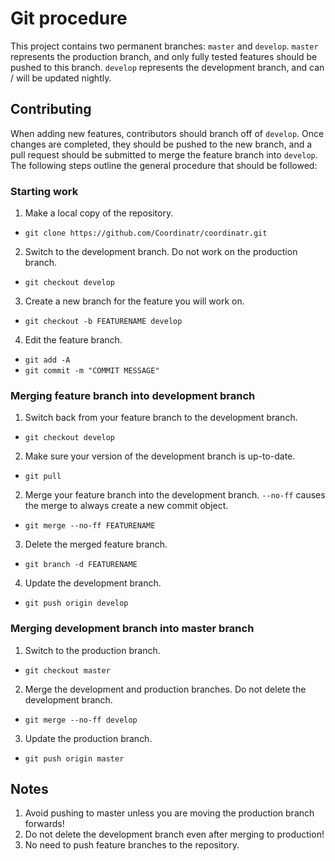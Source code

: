 # Git procedure

This project contains two permanent branches: `master` and `develop`. `master` represents the production branch, and only fully tested features should be pushed to this branch. `develop` represents the development branch, and can / will be updated nightly.

## Contributing

When adding new features, contributors should branch off of `develop`. Once changes are completed, they should be pushed to the new branch, and a pull request should be submitted to merge the feature branch into `develop`. The following steps outline the general procedure that should be followed:

### Starting work

1. Make a local copy of the repository.

  * `git clone https://github.com/Coordinatr/coordinatr.git`

2. Switch to the development branch. Do not work on the production branch.

  * `git checkout develop`

3. Create a new branch for the feature you will work on.

  * `git checkout -b FEATURENAME develop`

4. Edit the feature branch.

  * `git add -A`
  * `git commit -m "COMMIT MESSAGE"`


### Merging feature branch into development branch

1. Switch back from your feature branch to the development branch.

  * `git checkout develop` 

2. Make sure your version of the development branch is up-to-date.

  * `git pull`

2. Merge your feature branch into the development branch. `--no-ff` causes the merge to always create a new commit object. 

  * `git merge --no-ff FEATURENAME`

3. Delete the merged feature branch.

  * `git branch -d FEATURENAME`

4. Update the development branch.

  * `git push origin develop`


### Merging development branch into master branch

1. Switch to the production branch.

  * `git checkout master`

2. Merge the development and production branches. Do not delete the development branch.

  * `git merge --no-ff develop`

3. Update the production branch.

  * `git push origin master`

## Notes

1. Avoid pushing to master unless you are moving the production branch forwards!
2. Do not delete the development branch even after merging to production!
3. No need to push feature branches to the repository.
